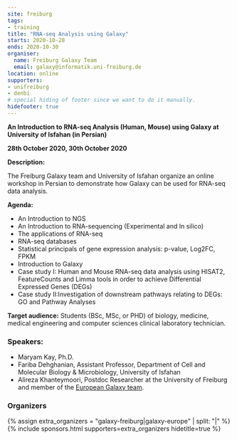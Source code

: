 ```yaml
---
site: freiburg
tags:
- training
title: "RNA-seq Analysis using Galaxy"
starts: 2020-10-28
ends: 2020-10-30
organiser:
  name: Freiburg Galaxy Team
  email: galaxy@informatik.uni-freiburg.de
location: online
supporters:
- unifreiburg
- denbi
# special hiding of footer since we want to do it manually.
hidefooter: true
---
```



**An Introduction to RNA-seq Analysis (Human, Mouse) using Galaxy at University of Isfahan (in Persian)**

**28th October 2020, 30th October 2020** 

**Description:**

The Freiburg Galaxy team and University of Isfahan organize an online workshop in Persian to demonstrate how Galaxy can be used for RNA-seq data analysis.

**Agenda:**

* An Introduction to NGS
* An Introduction to RNA-sequencing (Experimental and In silico)
* The applications of RNA-seq
* RNA-seq databases
* Statistical principals of gene expression analysis: p-value, Log2FC, FPKM
* Introduction to Galaxy
* Case study I: Human and Mouse RNA-seq data analysis using HISAT2, FeatureCounts and Limma tools in order to achieve Differential Expressed Genes (DEGs)
* Case study II:Investigation of downstream pathways relating to DEGs: GO and Pathway Analyses

**Target audience:**
Students (BSc, MSc, or PHD) of biology, medicine, medical engineering and computer sciences clinical laboratory technician.


### Speakers:

* Maryam Kay, Ph.D. 
* Fariba Dehghanian, Assistant Professor, Department of Cell and Molecular Biology & Microbiology, University of Isfahan
* Alireza Khanteymoori, Postdoc Researcher at the University of Freiburg and member of the [European Galaxy team](https://usegalaxy-eu.github.io/freiburg/people).


### Organizers

{% assign extra_organizers =  "galaxy-freiburg|galaxy-europe" | split: "|"  %}
{% include sponsors.html supporters=extra_organizers hidetitle=true %}

